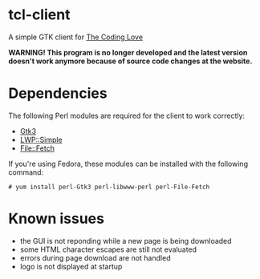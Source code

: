 # tcl-client
A simple GTK client for [The Coding Love](http://thecodinglove.com/)

**WARNING! This program is no longer developed and the latest version
doesn't work anymore because of source code changes at the website.**

# Dependencies
The following Perl modules are required for the client to work correctly:
* [Gtk3](https://metacpan.org/pod/Gtk3)
* [LWP::Simple](https://metacpan.org/pod/LWP::Simple)
* [File::Fetch](https://metacpan.org/pod/File::Fetch)

If you're using Fedora, these modules can be installed with the following command:
    
    # yum install perl-Gtk3 perl-libwww-perl perl-File-Fetch

# Known issues
* the GUI is not reponding while a new page is being downloaded
* some HTML character escapes are still not evaluated
* errors during page download are not handled
* logo is not displayed at startup
